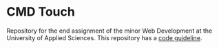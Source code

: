 # CMD Touch
Repository for the end assignment of the minor Web Development at the University of Applied Sciences. This repository has a [code guideline](/code-styleguide.md).

